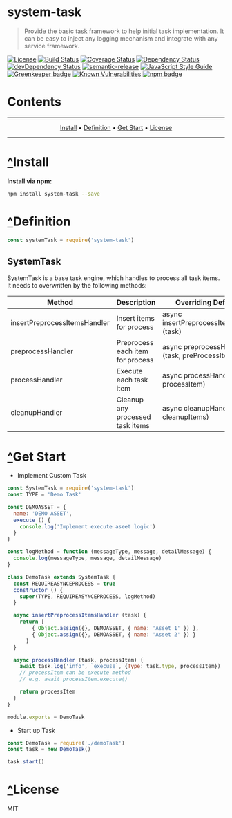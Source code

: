 # <a name="system-task"></a>system-task
> Provide the basic task framework to help initial task implementation.  It can be easy to inject any logging mechanism and integrate with any service framework.

[![License](https://img.shields.io/badge/license-MIT-green.svg)](https://github.com/leocwlam/system-task/blob/master/LICENSE)
[![Build Status](https://travis-ci.com/leocwlam/system-task.svg?branch=master)](https://travis-ci.com/leocwlam/system-task)
[![Coverage Status](https://coveralls.io/repos/github/leocwlam/system-task/badge.svg?branch=master)](https://coveralls.io/github/leocwlam/system-task?branch=master)
[![Dependency Status](https://david-dm.org/leocwlam/system-task.svg)](https://david-dm.org/leocwlam/system-task)
[![devDependency Status](https://david-dm.org/leocwlam/system-task/dev-status.svg)](https://david-dm.org/leocwlam/system-task?type=dev)
[![semantic-release](https://img.shields.io/badge/%20%20%F0%9F%93%A6%F0%9F%9A%80-semantic--release-e10079.svg)](https://github.com/semantic-release/semantic-release)
[![JavaScript Style Guide](https://img.shields.io/badge/code_style-standard-brightgreen.svg)](https://standardjs.com)
[![Greenkeeper badge](https://badges.greenkeeper.io/leocwlam/system-task.svg)](https://greenkeeper.io/)
[![Known Vulnerabilities](https://snyk.io/test/github/leocwlam/system-task/badge.svg)](https://snyk.io/test/github/leocwlam/system-task)
[![npm badge](https://img.shields.io/npm/v/system-task/latest.svg)](https://www.npmjs.com/package/system-task)

# Contents
-------

<p align="center">
    <a href="#install">Install</a> &bull;
    <a href="#definition">Definition</a> &bull;
    <a href="#get-start">Get Start</a> &bull;
    <a href="#license">License</a>
</p>

-------

# <a href="#system-task">^</a><a name="install"></a>Install
**Install via npm:**
``` bash
npm install system-task --save
```

# <a href="#system-task">^</a><a name="definition"></a>Definition
``` js
const systemTask = require('system-task')
```

## <a name="systemTask"></a>SystemTask
SystemTask is a base task engine, which handles to process all task items.  It needs to overwritten by the following methods:

| Method                       | Description                      | Overriding Defination                          |
|------------------------------|----------------------------------|------------------------------------------------|
| insertPreprocessItemsHandler | Insert items for process         | async insertPreprocessItemsHandler (task)      |
| preprocessHandler            | Preprocess each item for process | async preprocessHandler (task, preProcessItem) |
| processHandler               | Execute each task item           | async processHandler (task, processItem)       |
| cleanupHandler               | Cleanup any processed task items | async cleanupHandler (task, cleanupItems)      |


# <a href="#system-task">^</a><a name="get-start"></a>Get Start
- Implement Custom Task

``` js
const SystemTask = require('system-task')
const TYPE = 'Demo Task'

const DEMOASSET = {
  name: 'DEMO ASSET',
  execute () {
    console.log('Implement execute aseet logic')
  }
}

const logMethod = function (messageType, message, detailMessage) {
  console.log(messageType, message, detailMessage)
}

class DemoTask extends SystemTask {
  const REQUIREASYNCEPROCESS = true
  constructor () {
    super(TYPE, REQUIREASYNCEPROCESS, logMethod)
  }

  async insertPreprocessItemsHandler (task) {
    return [
        { Object.assign({}, DEMOASSET, { name: 'Asset 1' }) },
        { Object.assign({}, DEMOASSET, { name: 'Asset 2' }) }
      ]
  }

  async processHandler (task, processItem) {
    await task.log('info', `execuse`, {Type: task.type, processItem})
    // processItem can be execute method 
    // e.g. await processItem.execute()

    return processItem
  }
}

module.exports = DemoTask
```

- Start up Task

``` js
const DemoTask = require('./demoTask')
const task = new DemoTask()

task.start()
```



# <a href="#system-service">^</a><a name="license"></a>License
MIT
